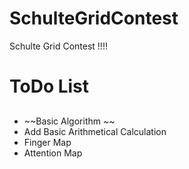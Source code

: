 # SchulteGridContest
Schulte Grid Contest !!!!
# ToDo List #
##
* ~~Basic Algorithm ~~
* Add Basic Arithmetical Calculation
* Finger Map
* Attention Map
##

